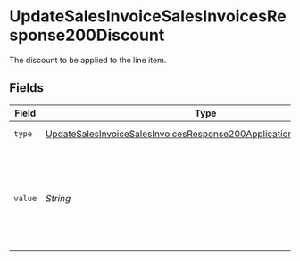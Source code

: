 # UpdateSalesInvoiceSalesInvoicesResponse200Discount

The discount to be applied to the line item.


## Fields

| Field                                                                                                                                                                   | Type                                                                                                                                                                    | Required                                                                                                                                                                | Description                                                                                                                                                             | Example                                                                                                                                                                 |
| ----------------------------------------------------------------------------------------------------------------------------------------------------------------------- | ----------------------------------------------------------------------------------------------------------------------------------------------------------------------- | ----------------------------------------------------------------------------------------------------------------------------------------------------------------------- | ----------------------------------------------------------------------------------------------------------------------------------------------------------------------- | ----------------------------------------------------------------------------------------------------------------------------------------------------------------------- |
| `type`                                                                                                                                                                  | [UpdateSalesInvoiceSalesInvoicesResponse200ApplicationHalPlusJsonType](../../models/operations/UpdateSalesInvoiceSalesInvoicesResponse200ApplicationHalPlusJsonType.md) | :heavy_check_mark:                                                                                                                                                      | The type of discount.                                                                                                                                                   | amount                                                                                                                                                                  |
| `value`                                                                                                                                                                 | *String*                                                                                                                                                                | :heavy_check_mark:                                                                                                                                                      | A string containing an exact monetary amount in the given currency, or the percentage.                                                                                  | 10.00                                                                                                                                                                   |